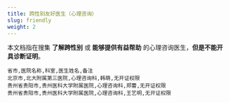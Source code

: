 ```yaml
---
title: 跨性别友好医生（心理咨询）
slug: friendly
weight: 2
---
```


本文档指在搜集 **了解跨性别** 或 **能够提供有益帮助** 的心理咨询医生，**但是不能开具诊断证明**。

<!-- 表格按拼音排序以便于目视筛选 -->

```csv
省市,医院名称,科室,医生姓名,备注
北京市,北大附属第三医院,心理咨询科,韩萌,无开证权限
贵州省贵阳市,贵州医科大学附属医院,心理咨询科,郑蕾,无开证权限
贵州省贵阳市,贵州医科大学附属医院,心理咨询科,王艺明,无开证权限
```

